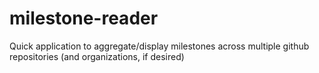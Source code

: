 milestone-reader
================

Quick application to aggregate/display milestones across multiple github repositories (and organizations, if desired)
